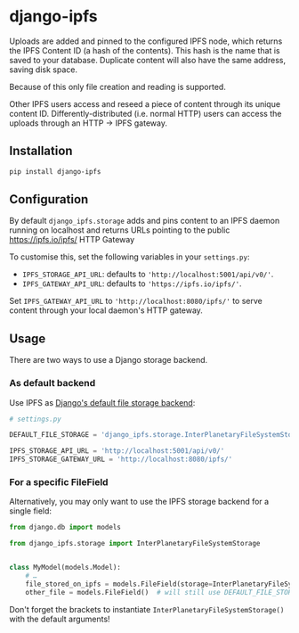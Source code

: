 django-ipfs
===================


Uploads are added and pinned to the configured IPFS node,
which returns the IPFS Content ID (a hash of the contents).
This hash is the name that is saved to your database.
Duplicate content will also have the same address,
saving disk space.

Because of this only file creation and reading is supported.

Other IPFS users access and reseed a piece of content 
through its unique content ID.
Differently-distributed (i.e. normal HTTP) users
can access the uploads through an HTTP → IPFS gateway.


Installation
------------

```bash
pip install django-ipfs
```


Configuration
-------------

By default `django_ipfs.storage` adds and pins content to an IPFS daemon running on localhost
and returns URLs pointing to the public <https://ipfs.io/ipfs/> HTTP Gateway

To customise this, set the following variables in your `settings.py`:

- `IPFS_STORAGE_API_URL`: defaults to `'http://localhost:5001/api/v0/'`. 
- `IPFS_GATEWAY_API_URL`: defaults to `'https://ipfs.io/ipfs/'`.
  
Set `IPFS_GATEWAY_API_URL` to `'http://localhost:8080/ipfs/'` to serve content
through your local daemon's HTTP gateway.


Usage
-----

There are two ways to use a Django storage backend.

### As default backend

Use IPFS as [Django's default file storage backend](https://docs.djangoproject.com/en/4.1/ref/settings/#std-setting-DEFAULT_FILE_STORAGE):

```python
# settings.py

DEFAULT_FILE_STORAGE = 'django_ipfs.storage.InterPlanetaryFileSystemStorage'

IPFS_STORAGE_API_URL = 'http://localhost:5001/api/v0/'
IPFS_STORAGE_GATEWAY_URL = 'http://localhost:8080/ipfs/'
```  


### For a specific FileField

Alternatively, you may only want to use the IPFS storage backend for a single field:

```python
from django.db import models

from django_ipfs.storage import InterPlanetaryFileSystemStorage


class MyModel(models.Model):
    # …
    file_stored_on_ipfs = models.FileField(storage=InterPlanetaryFileSystemStorage())
    other_file = models.FileField()  # will still use DEFAULT_FILE_STORAGE
```

Don't forget the brackets to instantiate `InterPlanetaryFileSystemStorage()` with the default arguments!
